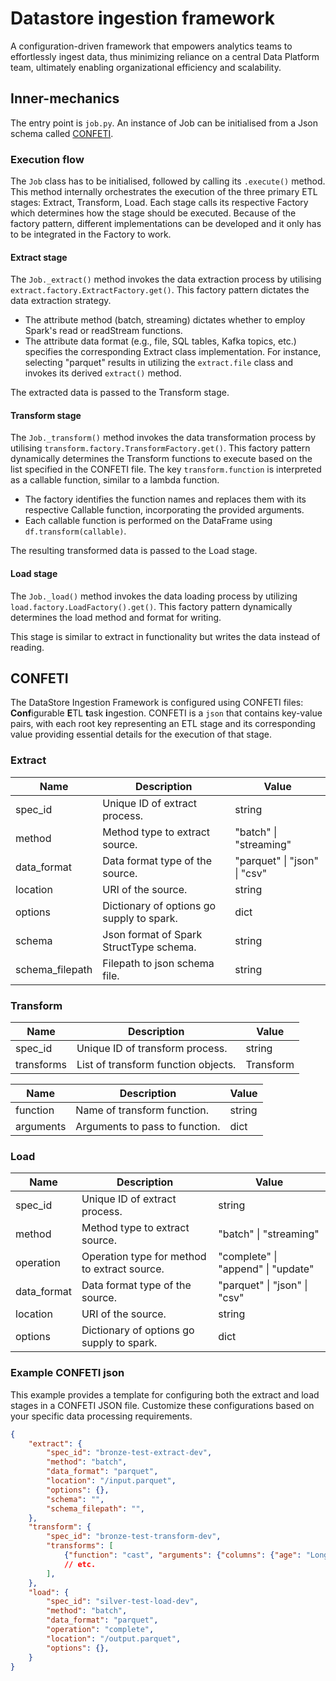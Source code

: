 # Datastore ingestion framework
A configuration-driven framework that empowers analytics teams to effortlessly ingest data, thus minimizing reliance on a central Data Platform team, ultimately enabling organizational efficiency and scalability.


## Inner-mechanics

The entry point is `job.py`. An instance of Job can be initialised from a Json schema called [CONFETI](#CONFETI).

### Execution flow
The `Job` class has to be initialised, followed by calling its `.execute()` method. This method internally orchestrates the execution of the three primary ETL stages: Extract, Transform, Load. Each stage calls its respective Factory which determines how the stage should be executed. Because of the factory pattern, different implementations can be developed and it only has to be integrated in the Factory to work.

#### Extract stage
The `Job._extract()` method invokes the data extraction process by utilising `extract.factory.ExtractFactory.get()`. This factory pattern dictates the data extraction strategy.
- The attribute method (batch, streaming) dictates whether to employ Spark's read or readStream functions.
- The attribute data format (e.g., file, SQL tables, Kafka topics, etc.) specifies the corresponding Extract class implementation. For instance, selecting "parquet" results in utilizing the `extract.file` class and invokes its derived `extract()` method.

The extracted data is passed to the Transform stage.

#### Transform stage
The `Job._transform()` method invokes the data transformation process by utilising `transform.factory.TransformFactory.get()`. This factory pattern dynamically determines the Transform functions to execute based on the list specified in the CONFETI file. The key `transform.function` is interpreted as a callable function, similar to a lambda function.

- The factory identifies the function names and replaces them with its respective Callable function, incorporating the provided arguments.
- Each callable function is performed on the DataFrame using `df.transform(callable)`.

The resulting transformed data is passed to the Load stage.

#### Load stage
The `Job._load()` method invokes the data loading process by utilizing `load.factory.LoadFactory().get()`. This factory pattern dynamically determines the load method and format for writing.

This stage is similar to extract in functionality but writes the data instead of reading. 


## CONFETI
The DataStore Ingestion Framework is configured using CONFETI files: **Conf**igurable **E**TL **t**ask **i**ngestion. CONFETI is a `json` that contains key-value pairs, with each root key representing an ETL stage and its corresponding value providing essential details for the execution of that stage.

### Extract
| Name | Description | Value |
|------|-------------|-------|
| spec_id | Unique ID of extract process. | string |
| method | Method type to extract source. | "batch" \| "streaming" |
| data_format | Data format type of the source. | "parquet" \| "json" \| "csv" |
| location | URI of the source. | string |
| options | Dictionary of options go supply to spark. | dict |
| schema | Json format of Spark StructType schema. | string |
| schema_filepath | Filepath to json schema file. | string |

### Transform
| Name | Description | Value |
|------|-------------|-------|
| spec_id | Unique ID of transform process. | string |
| transforms | List of transform function objects. | Transform |

| Name | Description | Value |
|------|-------------|-------|
| function | Name of transform function. | string |
| arguments | Arguments to pass to function. | dict |

### Load
| Name | Description | Value |
|------|-------------|-------|
| spec_id | Unique ID of extract process. | string |
| method | Method type to extract source. | "batch" \| "streaming" |
| operation | Operation type for method to extract source. | "complete" \| "append" \| "update" |
| data_format | Data format type of the source. | "parquet" \| "json" \| "csv" |
| location | URI of the source. | string |
| options | Dictionary of options go supply to spark. | dict |

### Example CONFETI json
This example provides a template for configuring both the extract and load stages in a CONFETI JSON file. Customize these configurations based on your specific data processing requirements.
```json
{
    "extract": {
        "spec_id": "bronze-test-extract-dev",
        "method": "batch",
        "data_format": "parquet",
        "location": "/input.parquet",
        "options": {},
        "schema": "",
        "schema_filepath": "",
    },
    "transform": {
        "spec_id": "bronze-test-transform-dev",
        "transforms": [
            {"function": "cast", "arguments": {"columns": {"age": "LongType"}}},
            // etc.
        ],
    },
    "load": {
        "spec_id": "silver-test-load-dev",
        "method": "batch",
        "data_format": "parquet",
        "operation": "complete",
        "location": "/output.parquet",
        "options": {},
    }
}
```